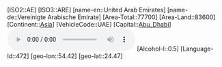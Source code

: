 ﻿---
location: [24.47,54.42]
type: Country
tags:
- geo/Country

SpocWebEntityId: 26826
isDeleted: false
confidential: public

---
[ISO2::AE]
[ISO3::ARE]
[name-en::United Arab Emirates]
[name-de::Vereinigte Arabische Emirate]
[Area-Total::77700]
[Area-Land::83600]
[Continent::[Asia](geo/Continent/Asia.md)]
[VehicleCode::UAE]
[Capital::[Abu_Dhabi](geo/Continent/Asia/United_Arab_Emirates/Abu_Dhabi.md)]
![Anthem-United-arab-emirates](xLarge/National-Anthem/Anthem-United-arab-emirates.mp3)
[Alcohol-l::0.5]
[Language-Id::472]
[geo-lon::54.42]
[geo-lat::24.47]


